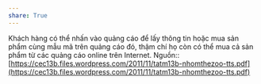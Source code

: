 ```yaml
---
share: True
---
```

Khách hàng có thể nhấn vào quảng cáo để lấy thông tin hoặc mua sản phẩm cùng mẫu mã
trên quảng cáo đó, thậm chí họ còn có thể mua cả sản phẩm từ các quảng cáo online trên
Internet.
Nguồn:: [https://cec13b.files.wordpress.com/2011/11/tatm13b-nhomthezoo-tts.pdf](https://cec13b.files.wordpress.com/2011/11/tatm13b-nhomthezoo-tts.pdf)
